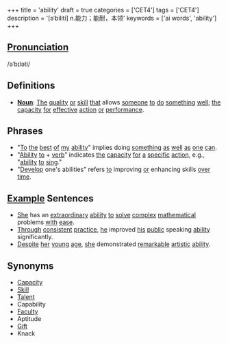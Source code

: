 +++
title = 'ability'
draft = true
categories = ['CET4']
tags = ['CET4']
description = '[əˈbiliti] n.能力；能耐，本领'
keywords = ['ai words', 'ability']
+++

## [Pronunciation](/post/pronunciation/)
/əˈbɪləti/

## Definitions
- **[Noun](/post/noun/)**: [The](/post/the/) [quality](/post/quality/) [or](/post/or/) [skill](/post/skill/) [that](/post/that/) allows [someone](/post/someone/) [to](/post/to/) [do](/post/do/) [something](/post/something/) [well](/post/well/); [the](/post/the/) [capacity](/post/capacity/) [for](/post/for/) [effective](/post/effective/) [action](/post/action/) [or](/post/or/) [performance](/post/performance/). 

## Phrases
- "[To](/post/to/) [the](/post/the/) [best](/post/best/) [of](/post/of/) [my](/post/my/) [ability](/post/ability/)" implies doing [something](/post/something/) [as](/post/as/) [well](/post/well/) [as](/post/as/) [one](/post/one/) [can](/post/can/).
- "[Ability](/post/ability/) [to](/post/to/) + [verb](/post/verb/)" indicates [the](/post/the/) [capacity](/post/capacity/) [for](/post/for/) [a](/post/a/) [specific](/post/specific/) [action](/post/action/), e.g., "[ability](/post/ability/) [to](/post/to/) [sing](/post/sing/)."
- "[Develop](/post/develop/) one's abilities" refers [to](/post/to/) improving [or](/post/or/) enhancing skills [over](/post/over/) [time](/post/time/).

## [Example](/post/example/) Sentences
- [She](/post/she/) has an [extraordinary](/post/extraordinary/) [ability](/post/ability/) [to](/post/to/) [solve](/post/solve/) [complex](/post/complex/) [mathematical](/post/mathematical/) problems [with](/post/with/) [ease](/post/ease/).
- [Through](/post/through/) [consistent](/post/consistent/) [practice](/post/practice/), [he](/post/he/) improved [his](/post/his/) [public](/post/public/) speaking [ability](/post/ability/) significantly.
- [Despite](/post/despite/) [her](/post/her/) [young](/post/young/) [age](/post/age/), [she](/post/she/) demonstrated [remarkable](/post/remarkable/) [artistic](/post/artistic/) [ability](/post/ability/).

## Synonyms
- [Capacity](/post/capacity/)
- [Skill](/post/skill/)
- [Talent](/post/talent/)
- Capability
- [Faculty](/post/faculty/)
- Aptitude
- [Gift](/post/gift/)
- Knack
